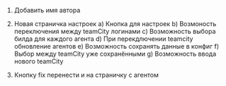 1) Добавить имя автора
2) Новая страничка настроек
  a) Кнопка для настроек
  b) Возмоность переключения между teamCity логинами
  c) Возможность выбора билда для каждого агента
  d) При перекдлючении teamcity обновление агентов
  e) Возможность сохранять данные в конфиг
  f) Выбор между teamCity уже сохранёнными
  g) Возможность ввода нового teamCity
  
3) Кнопку fix перенести и на страничку с агентом
